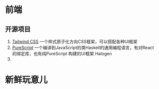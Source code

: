 # 前端
## 开源项目
1. [Tailwind CSS](https://tailwindcss.com/) 
	一个样式原子化方向CSS框架，可以搭配各种UI框架
1. [PureScript](https://www.purescript.org/) 
	一个编译到JavaScript的类Haskell的通用编程语言，有对React的绑定库，也有纯PureScript 构建的UI框架 Halogen
3. 

# 新鲜玩意儿
